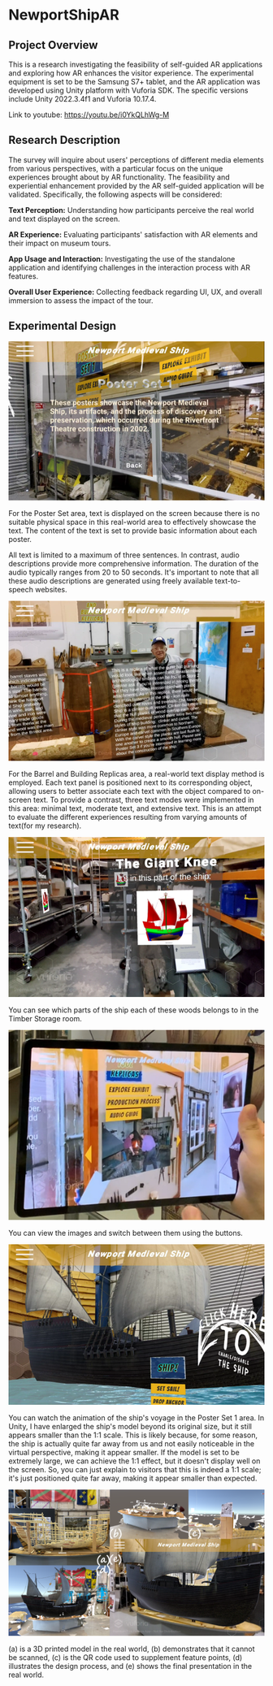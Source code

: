 **<h1>NewportShipAR</h1>**

**<h2>Project Overview</h2>**

This is a research investigating the feasibility of self-guided AR applications and exploring how AR enhances the visitor experience.
The experimental equipment is set to be the Samsung S7+ tablet, and the AR application was developed using Unity platform with Vuforia SDK. The specific versions include Unity 2022.3.4f1 and Vuforia 10.17.4.

Link to youtube:
https://youtu.be/i0YkQLhWg-M


**<h2>Research Description</h2>**
The survey will inquire about users' perceptions of different media elements from various perspectives, with a particular focus on the unique experiences brought about by AR functionality. The feasibility and experiential enhancement provided by the AR self-guided application will be validated. Specifically, the following aspects will be considered:

**Text Perception:** Understanding how participants perceive the real world and text displayed on the screen.

**AR Experience:** Evaluating participants' satisfaction with AR elements and their impact on museum tours.

**App Usage and Interaction:** Investigating the use of the standalone application and identifying challenges in the interaction process with AR features.

**Overall User Experience:** Collecting feedback regarding UI, UX, and overall immersion to assess the impact of the tour.

**<h2>Experimental Design</h2>**

![Image text](Assets/Resources/gitPictures/1111.png)

For the Poster Set area, text is displayed on the screen because there is no suitable physical space in this real-world area to effectively showcase the text. The content of the text is set to provide basic information about each poster. 

All text is limited to a maximum of three sentences. In contrast, audio descriptions provide more comprehensive information. The duration of the audio typically ranges from 20 to 50 seconds. It's important to note that all these audio descriptions are generated using freely available text-to-speech websites.

![Image text](Assets/Resources/gitPictures/22222.png)

For the Barrel and Building Replicas area, a real-world text display method is employed. Each text panel is positioned next to its corresponding object, allowing users to better associate each text with the object compared to on-screen text. To provide a contrast, three text modes were implemented in this area: minimal text, moderate text, and extensive text. This is an attempt to evaluate the different experiences resulting from varying amounts of text(for my research).

![Image text](Assets/Resources/gitPictures/33333.png)

You can see which parts of the ship each of these woods belongs to in the Timber Storage room.

![Image text](Assets/Resources/gitPictures/44444.png)

You can view the images and switch between them using the buttons.

![Image text](Assets/Resources/gitPictures/55555.png)


You can watch the animation of the ship's voyage in the Poster Set 1 area. In Unity, I have enlarged the ship's model beyond its original size, but it still appears smaller than the 1:1 scale. This is likely because, for some reason, the ship is actually quite far away from us and not easily noticeable in the virtual perspective, making it appear smaller. If the model is set to be extremely large, we can achieve the 1:1 effect, but it doesn't display well on the screen. So, you can just explain to visitors that this is indeed a 1:1 scale; it's just positioned quite far away, making it appear smaller than expected.

![Image text](Assets/Resources/gitPictures/66666.png)

(a) is a 3D printed model in the real world, (b) demonstrates that it cannot be scanned, (c) is the QR code used to supplement feature points, (d) illustrates the design process, and (e) shows the final presentation in the real world.
